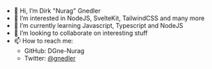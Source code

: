 - 👋 Hi, I’m Dirk "Nurag" Gnedler
- 👀 I’m interested in NodeJS, SvelteKit, TailwindCSS and many more
- 🌱 I’m currently learning Javascript, Typescript and NodeJS
- 💞️ I’m looking to collaborate on interesting stuff
- 📫 How to reach me:
  - GitHub: DGne-Nurag
  - Twitter: [@gnedler](https://twitter.com/gnedler)

<!---
DGne-Nurag/DGne-Nurag is a ✨ special ✨ repository because its `README.md` (this file) appears on your GitHub profile.
You can click the Preview link to take a look at your changes.
--->
